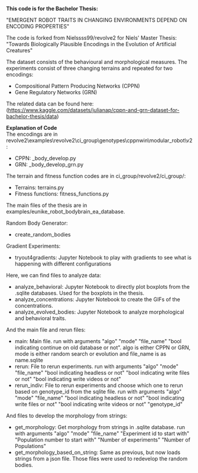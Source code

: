 **This code is for the Bachelor Thesis:** <br />

  "EMERGENT ROBOT TRAITS IN CHANGING ENVIRONMENTS DEPEND ON ENCODING PROPERTIES"<br />

The code is forked from Nielssss99/revolve2 for Niels' Master Thesis: <br />
  "Towards Biologically Plausible Encodings in the Evolution of Artificial Creatures"<br />

The dataset consists of the behavioural and morphological measures. The experiments consist of three changing terrains and repeated for two encodings: <br />

* Compositional Pattern Producing Networks (CPPN) <br />
* Gene Regulatory Networks (GRN) <br />

The related data can be found here: (https://www.kaggle.com/datasets/julianap/cppn-and-grn-dataset-for-bachelor-thesis/data) <br />

**Explanation of Code** <br />
The encodings are in revolve2\examples\revolve2\ci_group\genotypes\cppnwin\modular_robot\v2\: <br />

* CPPN: _body_develop.py <br />
* GRN: _body_develop_grn.py <br />

The terrain and fitness function codes are in ci_group/revolve2/ci_group/:<br />

* Terrains: terrains.py <br />
* Fitness functions: fitness_functions.py <br />

The main files of the thesis are in examples/eunike_robot_bodybrain_ea_database. <br />

Random Body Generator: <br />
* create_random_bodies <br />

Gradient Experiments: <br />
* tryout4gradients: Jupyter Notebook to play with gradients to see what is happening with different configurations <br />

Here, we can find files to analyze data: <br />
* analyze_behavioral: Jupyter Notebook to directly plot boxplots from the .sqlite databases. Used for the boxplots in the thesis. <br />
* analyze_concentrations: Jupyter Notebook to create the GIFs of the concentrations.  <br />
* analyze_evolved_bodies: Jupyter Notebook to analyze morphological and behavioral traits. <br />

And the main file and rerun files: <br />
* main: Main file. run with arguments "algo" "mode" "file_name" "bool indicating continue on old database or not". algo is either CPPN or GRN, mode is either random search or evolution and file_name is as name.sqlite <br />
* rerun: File to rerun experiments. run with arguments "algo" "mode" "file_name" "bool indicating headless or not" "bool indicating write files or not" "bool indicating write videos or not" <br />
* rerun_indiv: File to rerun experiments and choose which one to rerun based on genotype_id from the sqlite file. run with arguments "algo" "mode" "file_name" "bool indicating headless or not" "bool indicating write files or not" "bool indicating write videos or not" "genotype_id" <br />

And files to develop the morphology from strings: <br />
* get_morphology: Get morphology from strings in .sqlite database. run with arguments "algo" "mode" "file_name" "Experiment id to start with" "Population number to start with" "Number of experiments" "Number of Populations" <br />
* get_morphology_based_on_string: Same as previous, but now loads strings from a json file. Those files were used to redevelop the random bodies. <br />



